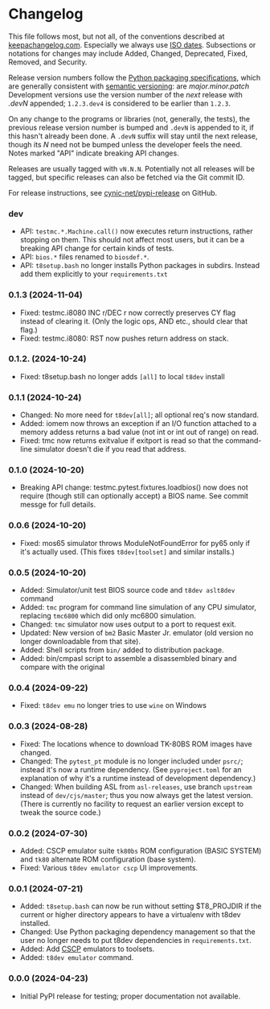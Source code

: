 Changelog
=========

This file follows most, but not all, of the conventions described at
[keepachangelog.com]. Especially we always use [ISO dates]. Subsections or
notations for changes may include Added, Changed, Deprecated, Fixed,
Removed, and Security.

Release version numbers follow the [Python packaging
specifications][pyver], which are generally consistent with [semantic
versioning][semver]: are _major.minor.patch_ Development versions use the
version number of the _next_ release with _.devN_ appended; `1.2.3.dev4` is
considered to be earlier than `1.2.3`.

On any change to the programs or libraries (not, generally, the tests), the
previous release version number is bumped and `.devN` is appended to it, if
this hasn't already been done. A `.devN` suffix will stay until the next
release, though its _N_ need not be bumped unless the developer feels the
need. Notes marked "API" indicate breaking API changes.

Releases are usually tagged with `vN.N.N`. Potentially not all releases
will be tagged, but specific releases can also be fetched via the Git
commit ID.

For release instructions, see [cynic-net/pypi-release] on GitHub.


### dev
- API: `testmc.*.Machine.call()` now executes return instructions, rather
  stopping on them. This should not affect most users, but it can be a
  breaking API change for certain kinds of tests.
- API: `bios.*` files renamed to `biosdef.*`.
- API: `t8setup.bash` no longer installs Python packages in subdirs.
  Instead add them explicitly to your `requirements.txt`

### 0.1.3 (2024-11-04)
- Fixed: testmc.i8080 INC r/DEC r now correctly preserves CY flag instead
  of clearing it. (Only the logic ops, AND etc., should clear that flag.)
- Fixed: testmc.i8080: RST now pushes return address on stack.

### 0.1.2. (2024-10-24)
- Fixed: t8setup.bash no longer adds `[all]` to local `t8dev` install

### 0.1.1 (2024-10-24)
- Changed: No more need for `t8dev[all]`; all optional req's now standard.
- Added: iomem now throws an exception if an I/O function attached to a
  memory addess returns a bad value (not int or int out of range) on read.
- Fixed: tmc now returns exitvalue if exitport is read so that the
  command-line simulator doesn't die if you read that address.

### 0.1.0 (2024-10-20)
- Breaking API change: testmc.pytest.fixtures.loadbios() now does not
  require (though still can optionally accept) a BIOS name. See commit
  messge for full details.

### 0.0.6 (2024-10-20)
- Fixed: mos65 simulator throws ModuleNotFoundError for py65 only if it's
  actually used. (This fixes `t8dev[toolset]` and similar installs.)

### 0.0.5 (2024-10-20)
- Added: Simulator/unit test BIOS source code and `t8dev aslt8dev` command
- Added: `tmc` program for command line simulation of any CPU simulator,
  replacing `tmc6800` which did only mc6800 simulation.
- Changed: `tmc` simulator now uses output to a port to request exit.
- Updated: New version of `bm2` Basic Master Jr. emulator
  (old version no longer downloadable from that site).
- Added: Shell scripts from `bin/` added to distribution package.
- Added: bin/cmpasl script to assemble a disassembled binary and compare
  with the original

### 0.0.4 (2024-09-22)
- Fixed: `t8dev emu` no longer tries to use `wine` on Windows

### 0.0.3 (2024-08-28)
- Fixed: The locations whence to download TK-80BS ROM images have changed.
- Changed: The `pytest_pt` module is no longer included under `psrc/`;
  instead it's now a runtime dependency. (See `pyproject.toml` for an
  explanation of why it's a runtime instead of development dependency.)
- Changed: When building ASL from `asl-releases`, use branch `upstream`
  instead of `dev/cjs/master`; thus you now always get the latest version.
  (There is currently no facility to request an earlier version except to
  tweak the source code.)

### 0.0.2 (2024-07-30)
- Added: CSCP emulator suite `tk80bs` ROM configuration (BASIC SYSTEM) and
  `tk80` alternate ROM configuration (base system).
- Fixed: Various `t8dev emulator cscp` UI improvements.

### 0.0.1 (2024-07-21)
- Added: `t8setup.bash` can now be run without setting $T8_PROJDIR if the
  current or higher directory appears to have a virtualenv with t8dev
  installed.
- Changed: Use Python packaging dependency management so that the
  user no longer needs to put t8dev dependencies in `requirements.txt`.
- Added: Add [CSCP] emulators to toolsets.
- Added: `t8dev emulator` command.

### 0.0.0 (2024-04-23)
- Initial PyPI release for testing; proper documentation not available.



<!-------------------------------------------------------------------->
[ISO dates]: https://xkcd.com/1179/
[cynic-net/pypi-release]: https://github.com/cynic-net/pypi-release
[keepachangelog.com]: https://keepachangelog.com/
[pyver]: https://packaging.python.org/en/latest/specifications/version-specifiers/#version-specifiers
[semver]: https://en.wikipedia.org/wiki/Software_versioning#Semantic_versioning

[CSCP]: http://takeda-toshiya.my.coocan.jp/common/
